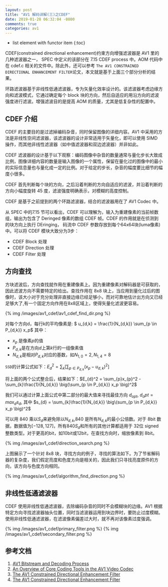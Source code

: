 ```yaml
---
layout: post
title: "AV1 解码详解(三)之CDEF"
date: 2019-01-28 06:32:04 -0800
comments: true
categories: av1
---
```


* list element with functor item
{:toc}

CDEF(constrained directional enhancement)约束方向增强滤波器是 AV1 里的几种滤波器之一， SPEC 中定义的该部分在 7.15 CDEF process 中。AOM 代码中在 cdef.c 相关的文件中。除此外，还可以参考 `The AV1 CONSTRAINED DIRECTIONAL ENHANCEMENT FILTER`论文，本文就是基于上面三个部分分析的结果。

<!--more-->

环路滤波器基于非线性低通滤波器，专为矢量化效率设计的。该滤波器考虑边缘方向和滤波模式，它通过确定每个 block 块的方向，然后自适应的用沿方向的滤波强度进行滤波。增强滤波目的是提高 AOM 的质量，尤其是低复杂性的配置中。  

## CDEF 介绍

CDEF 的主要目的是过滤掉编码杂音，同时保留图像的详细内容。AV1 中采用的方法是非线性空间滤波器，该滤波器的设计非常适用于矢量化，即可以使用 SIMD 操作，而其他非线性滤波器（如中值滤波器和双边滤波器）并非如此。  

CDEF 滤波器的设计基于以下观察：编码图像中杂音的数量通常与量化步长大致成比例，图像详细内容的数量是输入图像的一个属性，保留在量化过的图像中的最小的实际信息量也与量化成一定的比例。对于给定的步长，杂音的幅度要比细节的幅度小很多。 

CDEF 首先判断每个块的方向，之后沿着判断的方向自适应的滤波，并沿着判断的方向小幅度旋转 45 度，滤波强度明确表示，对模糊的高度控制。

CDEF 是基于之前提到的两个环路滤波器，结合的滤波器用在了 AV1 Codec 中。

从 SPEC 中的7.15 节可以看出，CDEF 可以理解为，输入为重建像素的当前帧数组，输出为包含了 Deringed 像素的数组 CDEF 帧。CDEF 的作用就是在侦测到的块方向上执行 DEringing， 码流中 CDEF 参数存放到每个64x64块(luma像素)中。可以将 CDEF 模块大致分为3步：

* CDEF Block 处理
* CDEF Direction 处理
* CDEF Filter 处理

## 方向查找

方块滤波后，方向查找就作用在重建像素上。因为重建像素对解码器是可获取的，因此滤波方向不需要特定的给出。查找作用在 8x8 块上，当应用到量化过后的图像时，该大小对于充分处理非直接边缘已经足够小，而对可靠地估计出方向又已经足够大了,有一个固定方向作用在8x8区域上，使得矢量化滤波更容易。

{% img /images/av1_cdef/av1_cdef_find_dir.png %}

对每个方向d，每行k的平均像素是: $ u_{d,k} = \frac{1}{N_{d,k}} \sum_{p \in P_{d,k}} x_p$ 其中：

* $x_p$ 是像素$p$的值
* $P_{d,k}$是在方向$d$上第$k$行的一组像素值
* $N_{d,k}$是相对$P_{d,k}$对应的基数，如$N_{1,0}=2, N_{1,4}=8$

`SSD`的计算公式如下：$E_{d}^2 = \sum_{k} \big[\sum_{p \in P_{d,k}} \big( x_{p} - u_{d,k}\big)^2 \big]$

将上面的两个公式整合后，结果如下：$E_{d}^2 = \sum_{p}x_{p}^2 - \sum_{k}\frac{1}{N_{d,k}} \big(\sum_{p \in P_{d,k}} x_p \big)^2$

我们可以通过计算上面公式中第二部分的最大值来寻找最佳方向 $d_{opt}$, $d_opt = max_d s_d$, 其中 $s_{d} = \sum_{k}\frac{1}{N_{d,k}} \big\(sum_{p \in P_{d,k}} x_p \big)^2$

可以用 840 乘以$S_d$来避免除以$N_{d,k}$,840 是所有$N_{d,k}$的最小公倍数。对于 8bit 数据，数据值为$[-128, 127]$，所有$840S_d$和所有的其他计算都适用于 32位 signed 整数类型。对于更高的bit，如10bit或12bit，在查找方向时，缩放像素到 8bit。

{% img /images/av1_cdef/direction_search.png %}

上图展示了一个针对 8x8 块，寻找方向的例子，寻找的算法如下。为了节省解码器的复杂度，我们假定亮度和色度方向是相关的，因此我们只寻找亮度原件的方向，该方向与色度方向相同。

{% img /images/av1_cdef/algorithm_find_direction.png %}

## 非线性低通滤波器

CDEF 使用非线性低通滤波器，去除编码杂音的同时不会模糊块的边缘。AV1 根据特定方向寻找滤波器抽头位置，同时当滤波器运用到块边界时，要防止过度模糊。使用非线性低通滤波器，在滤波像素偏差过大时，就不再对该像素过度强调。

{% img /images/av1_cdef/primary_filter.png %}
{% img /images/av1_cdef/secondary_filter.png %}

## 参考文档

1. [AV1 Bitstream and Decoding Process](https://aomediacodec.github.io/av1-spec/av1-spec.pdf)
2. [An Overview of Core Coding Tools in the AV1 Video Codec](https://jmvalin.ca/papers/AV1_tools.pdf)
3. [The AV1 Constrained Directional Enhancement Filter](http://www.mirlab.org/conference_papers/international_conference/ICASSP%202018/pdfs/0001193.pdf)
4. [The AV1 Constrained Directional Enhancement Filter](https://jmvalin.ca/misc_stuff/icassp2018_slides.pdf)

